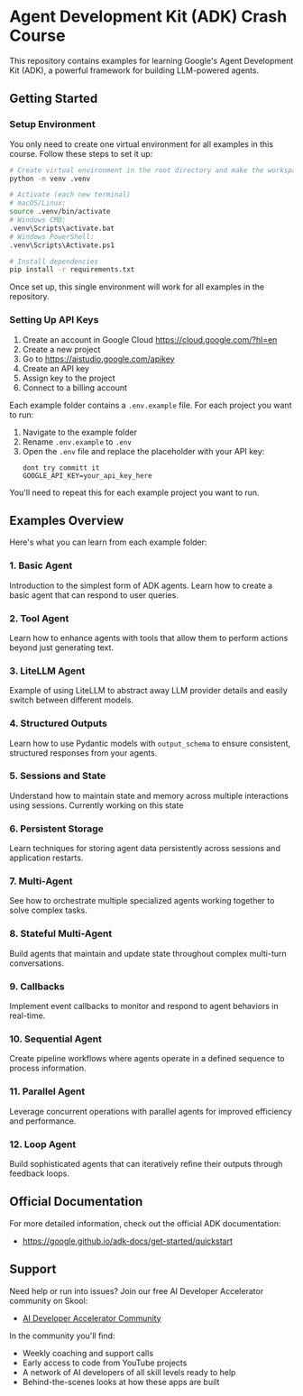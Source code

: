 # Agent Development Kit (ADK) Crash Course

This repository contains examples for learning Google's Agent Development Kit (ADK), a powerful framework for building LLM-powered agents.

## Getting Started

### Setup Environment

You only need to create one virtual environment for all examples in this course. Follow these steps to set it up:

```bash
# Create virtual environment in the root directory and make the workspace as the current directory
python -m venv .venv

# Activate (each new terminal)
# macOS/Linux:
source .venv/bin/activate
# Windows CMD:
.venv\Scripts\activate.bat
# Windows PowerShell:
.venv\Scripts\Activate.ps1

# Install dependencies
pip install -r requirements.txt
```

Once set up, this single environment will work for all examples in the repository.

### Setting Up API Keys

1. Create an account in Google Cloud https://cloud.google.com/?hl=en
2. Create a new project
3. Go to https://aistudio.google.com/apikey
4. Create an API key
5. Assign key to the project
6. Connect to a billing account

Each example folder contains a `.env.example` file. For each project you want to run:

1. Navigate to the example folder
2. Rename `.env.example` to `.env` 
3. Open the `.env` file and replace the placeholder with your API key:
   ```
   dont try committ it
   GOOGLE_API_KEY=your_api_key_here 
   ```

You'll need to repeat this for each example project you want to run.

## Examples Overview

Here's what you can learn from each example folder:

### 1. Basic Agent
Introduction to the simplest form of ADK agents. Learn how to create a basic agent that can respond to user queries.

### 2. Tool Agent
Learn how to enhance agents with tools that allow them to perform actions beyond just generating text.

### 3. LiteLLM Agent
Example of using LiteLLM to abstract away LLM provider details and easily switch between different models.

### 4. Structured Outputs
Learn how to use Pydantic models with `output_schema` to ensure consistent, structured responses from your agents.

### 5. Sessions and State
Understand how to maintain state and memory across multiple interactions using sessions. Currently working on this state

### 6. Persistent Storage
Learn techniques for storing agent data persistently across sessions and application restarts.

### 7. Multi-Agent
See how to orchestrate multiple specialized agents working together to solve complex tasks.

### 8. Stateful Multi-Agent
Build agents that maintain and update state throughout complex multi-turn conversations.

### 9. Callbacks
Implement event callbacks to monitor and respond to agent behaviors in real-time.

### 10. Sequential Agent
Create pipeline workflows where agents operate in a defined sequence to process information.

### 11. Parallel Agent
Leverage concurrent operations with parallel agents for improved efficiency and performance.

### 12. Loop Agent
Build sophisticated agents that can iteratively refine their outputs through feedback loops.

## Official Documentation

For more detailed information, check out the official ADK documentation:
- https://google.github.io/adk-docs/get-started/quickstart

## Support

Need help or run into issues? Join our free AI Developer Accelerator community on Skool:
- [AI Developer Accelerator Community](https://www.skool.com/ai-developer-accelerator/about)

In the community you'll find:
- Weekly coaching and support calls
- Early access to code from YouTube projects
- A network of AI developers of all skill levels ready to help
- Behind-the-scenes looks at how these apps are built
